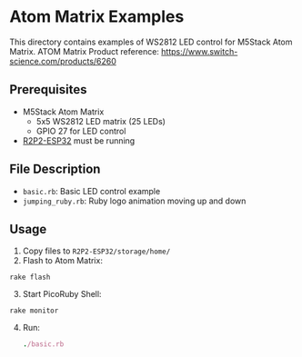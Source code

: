 # Atom Matrix Examples

This directory contains examples of WS2812 LED control for M5Stack Atom Matrix.
ATOM Matrix Product reference: https://www.switch-science.com/products/6260

## Prerequisites

- M5Stack Atom Matrix
  - 5x5 WS2812 LED matrix (25 LEDs)
  - GPIO 27 for LED control
- [R2P2-ESP32](https://github.com/picoruby/R2P2-ESP32) must be running

## File Description

- `basic.rb`: Basic LED control example
- `jumping_ruby.rb`: Ruby logo animation moving up and down

## Usage

1. Copy files to `R2P2-ESP32/storage/home/`
2. Flash to Atom Matrix:
  ```
  rake flash
  ```
3. Start PicoRuby Shell:
  ```
  rake monitor
  ```
4. Run:
   ```ruby
   ./basic.rb
   ```
